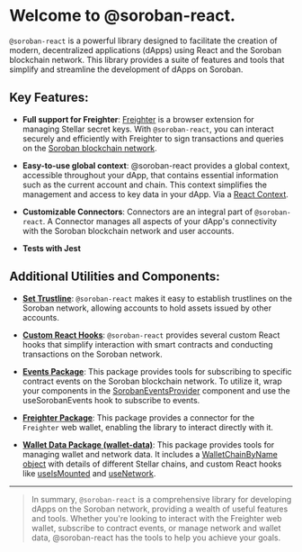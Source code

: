 
# Welcome to @soroban-react.

`@soroban-react` is a powerful library designed to facilitate the creation of modern, decentralized applications (dApps) using React and the Soroban blockchain network. This library provides a suite of features and tools that simplify and streamline the development of dApps on Soroban.

## Key Features:

- **Full support for Freighter**: [Freighter](https://github.com/stellar/freighter) is a browser extension for managing Stellar secret keys. With `@soroban-react`, you can interact securely and efficiently with Freighter to sign transactions and queries on the [Soroban blockchain network](https://soroban.stellar.org/).

- **Easy-to-use global context**: @soroban-react provides a global context, accessible throughout your dApp, that contains essential information such as the current account and chain. This context simplifies the management and access to key data in your dApp. Via a [React Context](https://reactjs.org/docs/context.html).

- **Customizable Connectors**: Connectors are an integral part of `@soroban-react`. A Connector manages all aspects of your dApp's connectivity with the Soroban blockchain network and user accounts.

- **Tests with Jest**

## Additional Utilities and Components:

- **[Set Trustline](./Technical-docs/modules/contracts_src_setTrustline.md)**: `@soroban-react` makes it easy to establish trustlines on the Soroban network, allowing accounts to hold assets issued by other accounts.

- **[Custom React Hooks](./Technical-docs/modules/contracts_src.md)**: `@soroban-react` provides several custom React hooks that simplify interaction with smart contracts and conducting transactions on the Soroban network.

- **[Events Package](./Technical-docs/modules/events_src.md)**: This package provides tools for subscribing to specific contract events on the Soroban blockchain network. To utilize it, wrap your components in the [SorobanEventsProvider](./Technical-docs/modules/events_src_SorobanEventsProvider.md) component and use the useSorobanEvents hook to subscribe to events.

- **[Freighter Package](./Technical-docs/modules/freighter_src.md)**: This package provides a connector for the `Freighter` web wallet, enabling the library to interact directly with it.

- **[Wallet Data Package (wallet-data)](./Technical-docs/modules/wallet_data_src.md)**: This package provides tools for managing wallet and network data. It includes a [WalletChainByName object](https://github.com/mauroepce/soroban-react/blob/486e5d4/packages/wallet-data/src/provideWalletChains.tsx#L5) with details of different Stellar chains, and custom React hooks like [useIsMounted](./Technical-docs/modules/wallet_data_src_useIsMounted.md) and [useNetwork](./Technical-docs/modules/wallet_data_src_useNetwork.md).

---

> In summary, `@soroban-react` is a comprehensive library for developing dApps on the Soroban network, providing a
> wealth of useful features and tools. Whether you're looking to interact with the Freighter web wallet, 
> subscribe to contract events, or manage network and wallet data, @soroban-react has the tools to help you
> achieve your goals.

